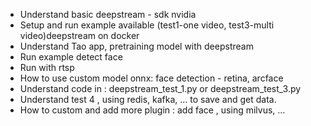 + Understand basic deepstream - sdk nvidia
+ Setup and run example available (test1-one video, test3-multi video)deepstream on docker
+ Understand Tao app, pretraining model with deepstream
+ Run example detect face 
+ Run with rtsp
+ How to use custom model onnx: face detection - retina, arcface
+ Understand code in : deepstream_test_1.py or deepstream_test_3.py
+ Understand test 4 , using redis, kafka, ... to save and get data.
+ How to custom and add more plugin : add face , using milvus, ...